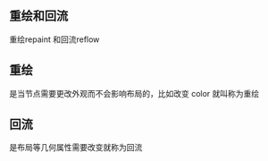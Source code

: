 ## 重绘和回流

重绘repaint 和回流reflow

## 重绘

是当节点需要更改外观而不会影响布局的，比如改变 color 就叫称为重绘

## 回流

是布局等几何属性需要改变就称为回流